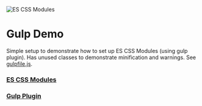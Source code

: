 ![ES CSS Modules](https://raw.githubusercontent.com/jacobp100/es-css-modules/master/assets/es.png)

# Gulp Demo

Simple setup to demonstrate how to set up ES CSS Modules (using gulp plugin). Has unused classes to demonstrate minification and warnings. See [gulpfile.js](https://github.com/jacobp100/gulp-es-css-modules-demo/blob/master/gulpfile.babel.js).

### [ES CSS Modules](https://github.com/jacobp100/es-css-modules)

### [Gulp Plugin](https://github.com/jacobp100/gulp-es-css-modules)
